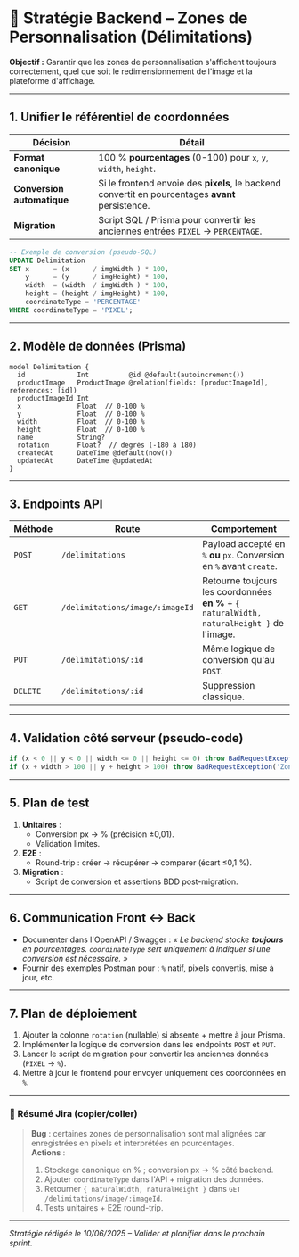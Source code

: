 # 🎯 Stratégie Backend – Zones de Personnalisation (Délimitations)

**Objectif :** Garantir que les zones de personnalisation s'affichent toujours correctement, quel que soit le redimensionnement de l'image et la plateforme d'affichage.

---

## 1. Unifier le référentiel de coordonnées

| Décision | Détail |
|----------|--------|
| **Format canonique** | 100 % **pourcentages** (0-100) pour `x`, `y`, `width`, `height`. |
| **Conversion automatique** | Si le frontend envoie des **pixels**, le backend convertit en pourcentages **avant** persistence. |
| **Migration** | Script SQL / Prisma pour convertir les anciennes entrées `PIXEL` → `PERCENTAGE`. |

```sql
-- Exemple de conversion (pseudo-SQL)
UPDATE Delimitation
SET x      = (x      / imgWidth ) * 100,
    y      = (y      / imgHeight) * 100,
    width  = (width  / imgWidth ) * 100,
    height = (height / imgHeight) * 100,
    coordinateType = 'PERCENTAGE'
WHERE coordinateType = 'PIXEL';
```

---

## 2. Modèle de données (Prisma)

```prisma
model Delimitation {
  id             Int          @id @default(autoincrement())
  productImage   ProductImage @relation(fields: [productImageId], references: [id])
  productImageId Int
  x              Float  // 0-100 %
  y              Float  // 0-100 %
  width          Float  // 0-100 %
  height         Float  // 0-100 %
  name           String?
  rotation       Float?  // degrés (-180 à 180)
  createdAt      DateTime @default(now())
  updatedAt      DateTime @updatedAt
}
```

---

## 3. Endpoints API

| Méthode | Route | Comportement |
|---------|-------|--------------|
| `POST`  | `/delimitations` | Payload accepté en `%` **ou** `px`. Conversion en `%` avant `create`. |
| `GET`   | `/delimitations/image/:imageId` | Retourne toujours les coordonnées **en %** + `{ naturalWidth, naturalHeight }` de l'image. |
| `PUT`   | `/delimitations/:id` | Même logique de conversion qu'au `POST`. |
| `DELETE`| `/delimitations/:id` | Suppression classique. |

---

## 4. Validation côté serveur (pseudo-code)

```ts
if (x < 0 || y < 0 || width <= 0 || height <= 0) throw BadRequestException('Coordonnées négatives');
if (x + width > 100 || y + height > 100) throw BadRequestException('Zone hors limites (0-100 %)');
```

---

## 5. Plan de test

1. **Unitaires** :
   - Conversion px → % (précision ±0,01).
   - Validation limites.
2. **E2E** :
   - Round-trip : créer → récupérer → comparer (écart ≤0,1 %).
3. **Migration** :
   - Script de conversion et assertions BDD post-migration.

---

## 6. Communication Front ↔ Back

- Documenter dans l'OpenAPI / Swagger : *« Le backend stocke **toujours** en pourcentages. `coordinateType` sert uniquement à indiquer si une conversion est nécessaire. »*
- Fournir des exemples Postman pour : `%` natif, pixels convertis, mise à jour, etc.

---

## 7. Plan de déploiement

1. Ajouter la colonne `rotation` (nullable) si absente + mettre à jour Prisma.
2. Implémenter la logique de conversion dans les endpoints `POST` et `PUT`.
3. Lancer le script de migration pour convertir les anciennes données (`PIXEL` → `%`).
4. Mettre à jour le frontend pour envoyer uniquement des coordonnées en `%`.

---

### 📌 Résumé Jira (copier/coller)
> **Bug** : certaines zones de personnalisation sont mal alignées car enregistrées en pixels et interprétées en pourcentages.  
> **Actions** :  
> 1. Stockage canonique en % ; conversion px → % côté backend.  
> 2. Ajouter `coordinateType` dans l'API + migration des données.  
> 3. Retourner `{ naturalWidth, naturalHeight }` dans `GET /delimitations/image/:imageId`.  
> 4. Tests unitaires + E2E round-trip.

---

*Stratégie rédigée le 10/06/2025 – Valider et planifier dans le prochain sprint.* 